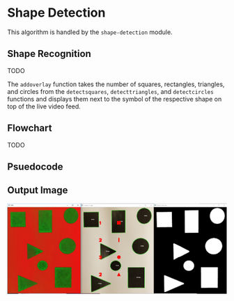 # Shape Detection
This algorithm is handled by the `shape-detection` module.

## Shape Recognition
TODO

The `addoverlay` function takes the number of squares, rectangles, triangles, and circles from the `detectsquares`, `detecttriangles`, and `detectcircles` functions and displays them next to the symbol of the respective shape on top of the live video feed.

## Flowchart
TODO

## Psuedocode


## Output Image
![Output Image](.\output.png)
